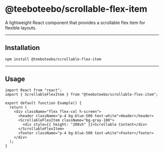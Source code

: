 # @teeboteebo/scrollable-flex-item

A lightweight React component that provides a scrollable flex item for flexible layouts.

---

## Installation

```bash
npm install @teeboteebo/scrollable-flex-item
```

---

## Usage

```tsx
import React from "react";
import { ScrollableFlexItem } from "@teeboteebo/scrollable-flex-item";

export default function Example() {
  return (
    <div className="flex flex-col h-screen">
      <header className="p-4 bg-blue-500 text-white">Header</header>
      <ScrollableFlexItem className="bg-gray-100">
        <div style={{ height: "200vh" }}>Scrollable Content</div>
      </ScrollableFlexItem>
      <footer className="p-4 bg-blue-500 text-white">Footer</footer>
    </div>
  );
}
```
